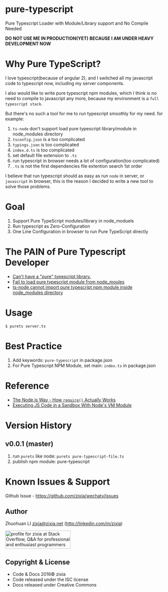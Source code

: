 # pure-typescript
Pure Typescript Loader with Module/Library support and No Compile Needed

**DO NOT USE ME IN PRODUCTION(YET)**
**BECAUSE I AM UNDER HEAVY DEVELOPMENT NOW**

# Why Pure TypeScript?

I love typescript(because of angular 2), and I switched all my javascript code to typescript now, including my server components.

I also would like to write pure typescript npm modules, which I think is no need to compile to javascript any more, because my environment is a `full typescript stack`.

But there's no such a tool for me to run typescript smoothly for my need. for example:

1. `ts-node` don't support load pure typescript library/module in node_modules directory
2. `tsconfig.json` is a too complicated
3. `typings.json` is too complicated
4. `index.d.ts` is too complicated
5. set default file extension to `.ts`
5. run typescript in browser needs a lot of configuration(too complicated)
1. `.ts` is not the first dependencies file extention search 1st order

I believe that run typescript should as easy as run `node` in server, or `javascript` in browser, this is the reason I decided to write a new tool to solve those problems.

# Goal

1. Support Pure TypeScript modules/library in node_moduels
2. Run typescript as Zero-Configuration
2. One Line Configuration in browser to run Pure TypeScript directly

# The PAIN of Pure Typescript Developer

* [Can't have a "pure" typescript library.](https://github.com/Microsoft/TypeScript/issues/5225#issuecomment-147492261)
* [Fail to load pure typescript module from node_moules](https://github.com/TypeStrong/ts-node/issues/155)
* [ts-node cannot import pure typescript npm module inside node_modules directory](https://github.com/TypeStrong/ts-node/issues/158)

# Usage

```shell
$ purets server.ts
```

# Best Practice

1. Add keywords: `pure-typescript` in package.json
1. For Pure Typescript NPM Module, set main: `index.ts` in package.json

# Reference

* [The Node.js Way - How `require()` Actually Works](http://fredkschott.com/post/2014/06/require-and-the-module-system/)
* [Executing JS Code in a Sandbox With Node's VM Module](https://60devs.com/executing-js-code-with-nodes-vm-module.html)

# Version History

## v0.0.1 (master)
1. run `purets` like node: `purets pure-typescript-file.ts`
2. publish npm module: pure-typescript

# Known Issues & Support
Github Issue - https://github.com/zixia/wechaty/issues

Author
-----------------
Zhuohuan LI <zixia@zixia.net> (http://linkedin.com/in/zixia)

<a href="http://stackoverflow.com/users/1123955/zixia">
  <img src="http://stackoverflow.com/users/flair/1123955.png" width="208" height="58" alt="profile for zixia at Stack Overflow, Q&amp;A for professional and enthusiast programmers" title="profile for zixia at Stack Overflow, Q&amp;A for professional and enthusiast programmers">
</a>

Copyright & License
-------------------
* Code & Docs 2016© zixia
* Code released under the ISC license
* Docs released under Creative Commons

[downloads-image]: http://img.shields.io/npm/dm/pure-typescript.svg?style=flat-square
[downloads-url]: https://npmjs.org/package/pure-typescript
